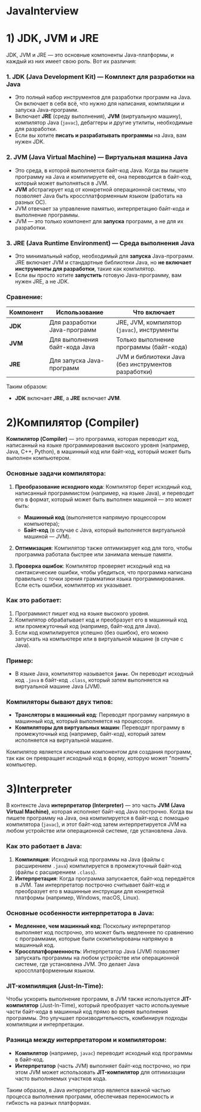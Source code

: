 # JavaInterview

# 1) JDK, JVM и JRE
JDK, JVM и JRE — это основные компоненты Java-платформы, и каждый из них имеет свою роль. Вот их различия:

### 1. **JDK (Java Development Kit)** — Комплект для разработки на Java
   - Это полный набор инструментов для разработки программ на Java. Он включает в себя всё, что нужно для написания, компиляции и запуска Java-программ.
   - Включает **JRE** (среду выполнения), **JVM** (виртуальную машину), компилятор Java (`javac`), дебаггеры и другие утилиты, необходимые для разработки.
   - Если вы хотите **писать и разрабатывать программы** на Java, вам нужен JDK.

### 2. **JVM (Java Virtual Machine)** — Виртуальная машина Java
   - Это среда, в которой выполняется байт-код Java. Когда вы пишете программу на Java и компилируете её, она переводится в байт-код, который может выполняться в JVM.
   - **JVM** абстрагирует код от конкретной операционной системы, что позволяет Java быть кроссплатформенным языком (работать на разных ОС).
   - JVM отвечает за управление памятью, интерпретацию байт-кода и выполнение программы.
   - JVM — это только компонент для **запуска** программ, а не для их разработки.

### 3. **JRE (Java Runtime Environment)** — Среда выполнения Java
   - Это минимальный набор, необходимый для **запуска** Java-программ. JRE включает JVM и стандартные библиотеки Java, но **не включает инструменты для разработки**, такие как компилятор.
   - Если вы просто хотите **запустить** готовую Java-программу, вам нужен JRE, а не JDK.

### Сравнение:

| **Компонент** | **Использование**                          | **Что включает**                               |
|---------------|---------------------------------------------|------------------------------------------------|
| **JDK**       | Для разработки Java-программ               | JRE, JVM, компилятор (`javac`), инструменты    |
| **JVM**       | Для выполнения байт-кода Java              | Только выполнение программы (байт-кода)       |
| **JRE**       | Для запуска Java-программ                  | JVM и библиотеки Java (без инструментов разработки) |

Таким образом:
- **JDK** включает **JRE**, а **JRE** включает **JVM**.


# 2)**Компилятор (Compiler)**
**Компилятор (Compiler)** — это программа, которая переводит код, написанный на языке программирования высокого уровня (например, Java, C++, Python), в машинный код или байт-код, который может быть выполнен компьютером.
  
  ### Основные задачи компилятора:
  1. **Преобразование исходного кода**: Компилятор берет исходный код, написанный программистом (например, на языке Java), и переводит его в формат, который может быть выполнен машиной — это может быть:
     - **Машинный код** (выполняется напрямую процессором компьютера);
     - **Байт-код** (в случае с Java, который выполняется виртуальной машиной — JVM).
     
  2. **Оптимизация**: Компилятор также оптимизирует код для того, чтобы программа работала быстрее или занимала меньше памяти.
  
  3. **Проверка ошибок**: Компилятор проверяет исходный код на синтаксические ошибки, чтобы убедиться, что программа написана правильно с точки зрения грамматики языка программирования. Если есть ошибки, компилятор их указывает.
  
  ### Как это работает:
  1. Программист пишет код на языке высокого уровня.
  2. Компилятор обрабатывает код и преобразует его в машинный код или промежуточный код (например, байт-код для Java).
  3. Если код компилируется успешно (без ошибок), его можно запускать на компьютере или в виртуальной машине (в случае с Java).
  
  ### Пример:
  - В языке Java, компилятор называется **`javac`**. Он переводит исходный код `.java` в байт-код `.class`, который затем выполняется на виртуальной машине Java (JVM).
  
  ### Компиляторы бывают двух типов:
  - **Трансляторы в машинный код**: Переводят программу напрямую в машинный код, который выполняется на процессоре.
  - **Компиляторы для виртуальных машин**: Переводят программу в промежуточный код (например, байт-код), который затем исполняется на виртуальной машине.
  
  Компилятор является ключевым компонентом для создания программ, так как он превращает исходный код в форму, которую может "понять" компьютер.



# 3)Interpreter
В контексте Java **интерпретатор (Interpreter)** — это часть **JVM (Java Virtual Machine)**, которая исполняет байт-код Java построчно. Когда вы пишете программу на Java, она компилируется в байт-код с помощью компилятора (`javac`), и этот байт-код затем интерпретируется JVM на любом устройстве или операционной системе, где установлена Java.
  
  ### Как это работает в Java:
  1. **Компиляция**: Исходный код программы на Java (файлы с расширением `.java`) компилируется в промежуточный байт-код (файлы с расширением `.class`).
  2. **Интерпретация**: Когда программа запускается, байт-код передаётся в JVM. Там интерпретатор построчно считывает байт-код и преобразует его в машинные инструкции для конкретной платформы (например, Windows, macOS, Linux).
     
  ### Основные особенности интерпретатора в Java:
  - **Медленнее, чем машинный код**: Поскольку интерпретатор выполняет код построчно, это может быть медленнее по сравнению с программами, которые были скомпилированы напрямую в машинный код.
  - **Кроссплатформенность**: Интерпретатор Java (JVM) позволяет запускать программы на любом устройстве или операционной системе, где установлена JVM. Это делает Java кроссплатформенным языком.
  
  ### JIT-компиляция (Just-In-Time):
  Чтобы ускорить выполнение программ, в JVM также используется **JIT-компилятор** (Just-In-Time), который преобразует часто используемые части байт-кода в машинный код прямо во время выполнения программы. Это улучшает производительность, комбинируя подходы компиляции и интерпретации.
  
  ### Разница между интерпретатором и компилятором:
  - **Компилятор** (например, `javac`) переводит исходный код программы в байт-код.
  - **Интерпретатор** (часть JVM) выполняет байт-код построчно, но при этом JVM может использовать **JIT-компилятор** для оптимизации часто выполняемых участков кода.
  
  Таким образом, в Java интерпретатор является важной частью процесса выполнения программ, обеспечивая переносимость и гибкость на разных платформах.
